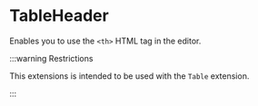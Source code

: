 # TableHeader

Enables you to use the `<th>` HTML tag in the editor.

:::warning Restrictions

This extensions is intended to be used with the `Table` extension.

:::
